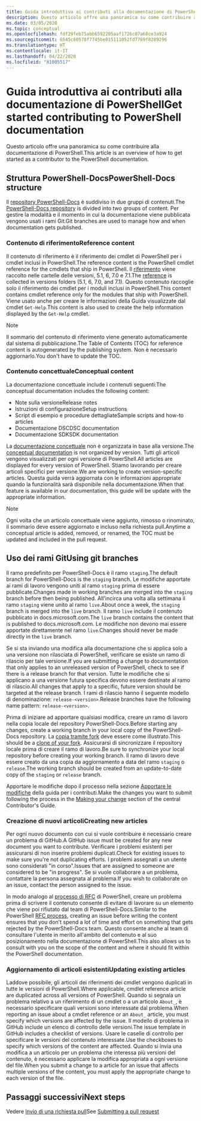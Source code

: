 ```yaml
---
title: Guida introduttiva ai contributi alla documentazione di PowerShell
description: Questo articolo offre una panoramica su come contribuire alla documentazione di PowerShell.
ms.date: 03/05/2020
ms.topic: conceptual
ms.openlocfilehash: fdf29feb75abb6592205aaf1726c07a60ce3a924
ms.sourcegitcommit: 6545c60578f7745be015111052fd7769f8289296
ms.translationtype: HT
ms.contentlocale: it-IT
ms.lasthandoff: 04/22/2020
ms.locfileid: "81005517"
---
```

# <a name="get-started-contributing-to-powershell-documentation"></a><span data-ttu-id="af5be-103">Guida introduttiva ai contributi alla documentazione di PowerShell</span><span class="sxs-lookup"><span data-stu-id="af5be-103">Get started contributing to PowerShell documentation</span></span>

<span data-ttu-id="af5be-104">Questo articolo offre una panoramica su come contribuire alla documentazione di PowerShell.</span><span class="sxs-lookup"><span data-stu-id="af5be-104">This article is an overview of how to get started as a contributor to the PowerShell documentation.</span></span>

## <a name="powershell-docs-structure"></a><span data-ttu-id="af5be-105">Struttura PowerShell-Docs</span><span class="sxs-lookup"><span data-stu-id="af5be-105">PowerShell-Docs structure</span></span>

<span data-ttu-id="af5be-106">Il [repository PowerShell-Docs][psdocs] è suddiviso in due gruppi di contenuti.</span><span class="sxs-lookup"><span data-stu-id="af5be-106">The [PowerShell-Docs repository][psdocs] is divided into two groups of content.</span></span> <span data-ttu-id="af5be-107">Per gestire la modalità e il momento in cui la documentazione viene pubblicata vengono usati i rami Git.</span><span class="sxs-lookup"><span data-stu-id="af5be-107">Git branches are used to manage how and when documentation gets published.</span></span>

### <a name="reference-content"></a><span data-ttu-id="af5be-108">Contenuto di riferimento</span><span class="sxs-lookup"><span data-stu-id="af5be-108">Reference content</span></span>

<span data-ttu-id="af5be-109">Il contenuto di riferimento è il riferimento dei cmdlet di PowerShell per i cmdlet inclusi in PowerShell.</span><span class="sxs-lookup"><span data-stu-id="af5be-109">The reference content is the PowerShell cmdlet reference for the cmdlets that ship in PowerShell.</span></span>
<span data-ttu-id="af5be-110">Il [riferimento][ref] viene raccolto nelle cartelle delle versioni, 5.1, 6, 7.0 e 7.1.</span><span class="sxs-lookup"><span data-stu-id="af5be-110">The [reference][ref] is collected in versions folders (5.1, 6, 7.0, and 7.1).</span></span> <span data-ttu-id="af5be-111">Questo contenuto raccoglie solo il riferimento dei cmdlet per i moduli inclusi in PowerShell.</span><span class="sxs-lookup"><span data-stu-id="af5be-111">This content contains cmdlet reference only for the modules that ship with PowerShell.</span></span> <span data-ttu-id="af5be-112">Viene usato anche per creare le informazioni della Guida visualizzate dal cmdlet `Get-Help`.</span><span class="sxs-lookup"><span data-stu-id="af5be-112">This content is also used to create the help information displayed by the `Get-Help` cmdlet.</span></span>

> [!NOTE]
> <span data-ttu-id="af5be-113">Il sommario del contenuto di riferimento viene generato automaticamente dal sistema di pubblicazione.</span><span class="sxs-lookup"><span data-stu-id="af5be-113">The Table of Contents (TOC) for reference content is autogenerated by the publishing system.</span></span> <span data-ttu-id="af5be-114">Non è necessario aggiornarlo.</span><span class="sxs-lookup"><span data-stu-id="af5be-114">You don't have to update the TOC.</span></span>

### <a name="conceptual-content"></a><span data-ttu-id="af5be-115">Contenuto concettuale</span><span class="sxs-lookup"><span data-stu-id="af5be-115">Conceptual content</span></span>

<span data-ttu-id="af5be-116">La documentazione concettuale include i contenuti seguenti:</span><span class="sxs-lookup"><span data-stu-id="af5be-116">The conceptual documentation includes the following content:</span></span>

- <span data-ttu-id="af5be-117">Note sulla versione</span><span class="sxs-lookup"><span data-stu-id="af5be-117">Release notes</span></span>
- <span data-ttu-id="af5be-118">Istruzioni di configurazione</span><span class="sxs-lookup"><span data-stu-id="af5be-118">Setup instructions</span></span>
- <span data-ttu-id="af5be-119">Script di esempio e procedure dettagliate</span><span class="sxs-lookup"><span data-stu-id="af5be-119">Sample scripts and how-to articles</span></span>
- <span data-ttu-id="af5be-120">Documentazione DSC</span><span class="sxs-lookup"><span data-stu-id="af5be-120">DSC documentation</span></span>
- <span data-ttu-id="af5be-121">Documentazione SDK</span><span class="sxs-lookup"><span data-stu-id="af5be-121">SDK documentation</span></span>

<span data-ttu-id="af5be-122">La [documentazione concettuale][conceptual] non è organizzata in base alla versione.</span><span class="sxs-lookup"><span data-stu-id="af5be-122">The [conceptual documentation][conceptual] is not organized by version.</span></span> <span data-ttu-id="af5be-123">Tutti gli articoli vengono visualizzati per ogni versione di PowerShell.</span><span class="sxs-lookup"><span data-stu-id="af5be-123">All articles are displayed for every version of PowerShell.</span></span> <span data-ttu-id="af5be-124">Stiamo lavorando per creare articoli specifici per versione.</span><span class="sxs-lookup"><span data-stu-id="af5be-124">We are working to create version-specific articles.</span></span> <span data-ttu-id="af5be-125">Questa guida verrà aggiornata con le informazioni appropriate quando la funzionalità sarà disponibile nella documentazione.</span><span class="sxs-lookup"><span data-stu-id="af5be-125">When that feature is available in our documentation, this guide will be update with the appropriate information.</span></span>

> [!NOTE]
> <span data-ttu-id="af5be-126">Ogni volta che un articolo concettuale viene aggiunto, rimosso o rinominato, il sommario deve essere aggiornato e incluso nella richiesta pull.</span><span class="sxs-lookup"><span data-stu-id="af5be-126">Anytime a conceptual article is added, removed, or renamed, the TOC must be updated and included in the pull request.</span></span>

## <a name="using-git-branches"></a><span data-ttu-id="af5be-127">Uso dei rami Git</span><span class="sxs-lookup"><span data-stu-id="af5be-127">Using git branches</span></span>

<span data-ttu-id="af5be-128">Il ramo predefinito per PowerShell-Docs è il ramo `staging`.</span><span class="sxs-lookup"><span data-stu-id="af5be-128">The default branch for PowerShell-Docs is the `staging` branch.</span></span> <span data-ttu-id="af5be-129">Le modifiche apportate ai rami di lavoro vengono uniti al ramo `staging` prima di essere pubblicate.</span><span class="sxs-lookup"><span data-stu-id="af5be-129">Changes made in working branches are merged into the `staging` branch before then being published.</span></span> <span data-ttu-id="af5be-130">All'incirca una volta alla settimana il ramo `staging` viene unito al ramo `live`.</span><span class="sxs-lookup"><span data-stu-id="af5be-130">About once a week, the `staging` branch is merged into the `live` branch.</span></span> <span data-ttu-id="af5be-131">Il ramo `live` include il contenuto pubblicato in docs.microsoft.com.</span><span class="sxs-lookup"><span data-stu-id="af5be-131">The `live` branch contains the content that is published to docs.microsoft.com.</span></span> <span data-ttu-id="af5be-132">Le modifiche non devono mai essere apportate direttamente nel ramo `live`.</span><span class="sxs-lookup"><span data-stu-id="af5be-132">Changes should never be made directly in the `live` branch.</span></span>

<span data-ttu-id="af5be-133">Se si sta inviando una modifica alla documentazione che si applica solo a una versione non rilasciata di PowerShell, verificare se esiste un ramo di rilascio per tale versione.</span><span class="sxs-lookup"><span data-stu-id="af5be-133">If you are submitting a change to documentation that only applies to an unreleased version of PowerShell, check to see if there is a release branch for that version.</span></span> <span data-ttu-id="af5be-134">Tutte le modifiche che si applicano a una versione futura specifica devono essere destinate al ramo di rilascio.</span><span class="sxs-lookup"><span data-stu-id="af5be-134">All changes that apply to a specific, future version should be targeted at the release branch.</span></span> <span data-ttu-id="af5be-135">I rami di rilascio hanno il seguente modello di denominazione: `release-<version>`.</span><span class="sxs-lookup"><span data-stu-id="af5be-135">Release branches have the following name pattern: `release-<version>`.</span></span>

<span data-ttu-id="af5be-136">Prima di iniziare ad apportare qualsiasi modifica, creare un ramo di lavoro nella copia locale del repository PowerShell-Docs.</span><span class="sxs-lookup"><span data-stu-id="af5be-136">Before starting any changes, create a working branch in your local copy of the PowerShell-Docs repository.</span></span> <span data-ttu-id="af5be-137">La [copia tramite fork][fork] deve essere come illustrato.</span><span class="sxs-lookup"><span data-stu-id="af5be-137">This should be a [clone of your fork][fork].</span></span> <span data-ttu-id="af5be-138">Assicurarsi di sincronizzare il repository locale prima di creare il ramo di lavoro.</span><span class="sxs-lookup"><span data-stu-id="af5be-138">Be sure to synchronize your local repository before creating your working branch.</span></span> <span data-ttu-id="af5be-139">Il ramo di lavoro deve essere creato da una copia da aggiornamento a data del ramo `staging` o `release`.</span><span class="sxs-lookup"><span data-stu-id="af5be-139">The working branch should be created from an update-to-date copy of the `staging` or `release` branch.</span></span>

<span data-ttu-id="af5be-140">Apportare le modifiche dopo il processo nella sezione [Apportare le modifiche][making-changes] della guida per i contributi.</span><span class="sxs-lookup"><span data-stu-id="af5be-140">Make the changes you want to submit following the process in the [Making your change][making-changes] section of the central Contributor's Guide.</span></span>

### <a name="creating-new-articles"></a><span data-ttu-id="af5be-141">Creazione di nuovi articoli</span><span class="sxs-lookup"><span data-stu-id="af5be-141">Creating new articles</span></span>

<span data-ttu-id="af5be-142">Per ogni nuovo documento con cui si vuole contribuire è necessario creare un problema di GitHub.</span><span class="sxs-lookup"><span data-stu-id="af5be-142">A GitHub issue must be created for any new document you want to contribute.</span></span> <span data-ttu-id="af5be-143">Verificare i problemi esistenti per assicurarsi di non inserire problemi duplicati.</span><span class="sxs-lookup"><span data-stu-id="af5be-143">Check for existing issues to make sure you're not duplicating efforts.</span></span> <span data-ttu-id="af5be-144">I problemi assegnati a un utente sono considerati "in corso".</span><span class="sxs-lookup"><span data-stu-id="af5be-144">Issues that are assigned to someone are considered to be "in progress".</span></span> <span data-ttu-id="af5be-145">Se si vuole collaborare a un problema, contattare la persona assegnata al problema.</span><span class="sxs-lookup"><span data-stu-id="af5be-145">If you wish to collaborate on an issue, contact the person assigned to the issue.</span></span>

<span data-ttu-id="af5be-146">In modo analogo al [processo di RFC][rfc] di PowerShell, creare un problema prima di scrivere il contenuto consente di evitare di lavorare su un elemento che viene poi rifiutato dal team di PowerShell-Docs.</span><span class="sxs-lookup"><span data-stu-id="af5be-146">Similar to the PowerShell [RFC process][rfc], creating an issue before writing the content ensures that you don't spend a lot of time and effort on something that gets rejected by the PowerShell-Docs team.</span></span> <span data-ttu-id="af5be-147">Questo consente anche al team di consultare l'utente in merito all'ambito del contenuto e al suo posizionamento nella documentazione di PowerShell.</span><span class="sxs-lookup"><span data-stu-id="af5be-147">This also allows us to consult with you on the scope of the content and where it should fit within the PowerShell documentation.</span></span>

### <a name="updating-existing-articles"></a><span data-ttu-id="af5be-148">Aggiornamento di articoli esistenti</span><span class="sxs-lookup"><span data-stu-id="af5be-148">Updating existing articles</span></span>

<span data-ttu-id="af5be-149">Laddove possibile, gli articoli dei riferimenti dei cmdlet vengono duplicati in tutte le versioni di PowerShell.</span><span class="sxs-lookup"><span data-stu-id="af5be-149">Where applicable, cmdlet reference article are duplicated across all versions of PowerShell.</span></span> <span data-ttu-id="af5be-150">Quando si segnala un problema relativo a un riferimento di un cmdlet o a un articolo `About_`, è necessario specificare quali versioni sono interessate dal problema.</span><span class="sxs-lookup"><span data-stu-id="af5be-150">When reporting an issue about a cmdlet reference or an `About_` article, you must specify which versions are affected by the issue.</span></span> <span data-ttu-id="af5be-151">Il modello di problema in GitHub include un elenco di controllo delle versioni.</span><span class="sxs-lookup"><span data-stu-id="af5be-151">The issue template in GitHub includes a checklist of versions.</span></span> <span data-ttu-id="af5be-152">Usare le caselle di controllo per specificare le versioni del contenuto interessate.</span><span class="sxs-lookup"><span data-stu-id="af5be-152">Use the checkboxes to specify which versions of the content are affected.</span></span> <span data-ttu-id="af5be-153">Quando si invia una modifica a un articolo per un problema che interessa più versioni del contenuto, è necessario applicare la modifica appropriata a ogni versione del file.</span><span class="sxs-lookup"><span data-stu-id="af5be-153">When you submit a change to a article for an issue that affects multiple versions of the content, you must apply the appropriate change to each version of the file.</span></span>

## <a name="next-steps"></a><span data-ttu-id="af5be-154">Passaggi successivi</span><span class="sxs-lookup"><span data-stu-id="af5be-154">Next steps</span></span>

<span data-ttu-id="af5be-155">Vedere [Invio di una richiesta pull](pull-requests.md)</span><span class="sxs-lookup"><span data-stu-id="af5be-155">See [Submitting a pull request](pull-requests.md)</span></span>

<!--link refs-->
[conceptual]: https://github.com/MicrosoftDocs/PowerShell-Docs/tree/staging/reference/docs-conceptual
[fork]: /contribute/get-started-setup-local#fork-the-repository
[making-changes]: /contribute/how-to-write-workflows-major#making-your-changes
[psdocs]: https://github.com/MicrosoftDocs/PowerShell-Docs
[ref]: https://github.com/MicrosoftDocs/PowerShell-Docs/tree/staging/reference
[rfc]: https://github.com/PowerShell/powershell-rfc/blob/master/RFC0000-RFC-Process.md